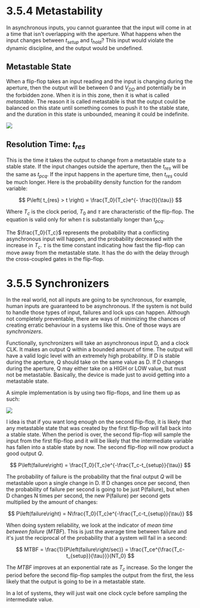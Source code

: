 # 3.5.4 Metastability

In asynchronous inputs, you cannot guarantee that the input will come in at a time that isn't overlapping with the aperture. What happens when the input changes between $t_{setup}$ and $t_{hold}$? This input would violate the dynamic discipline, and the output would be undefined.

## Metastable State

When a flip-flop takes an input reading and the input is changing during the aperture, then the output will be between $0$ and $V_{DD}$ and potentially be in the forbidden zone. When it is in this zone, then it is what is called *metastable*. The reason it is called metastable is that the output could be balanced on this state until something comes to push it to the stable state, and the duration in this state is unbounded, meaning it could be indefinite.

![](../../../assets/Pasted%20image%2020230705140909.png)

## Resolution Time: $t_{res}$

This is the time it takes the output to change from a metastable state to a stable state. If the input changes outside the aperture, then the $t_{res}$ will be the same as $t_{pcq}$. If the input happens in the aperture time, then $t_{res}$ could be much longer. Here is the probability density function for the random variable:

$$
P\left( t_{res} > t \right) = \frac{T_0}{T_c}e^{- \frac{t}{\tau}}
$$

Where $T_c$ is the clock period, $T_0$ and $\tau$ are characteristic of the flip-flop. The equation is valid only for when $t$ is substantially longer than $t_{pcq}$.

The $\frac{T_0}{T_c}$ represents the probability that a conflicting asynchronous input will happen, and the probability decreased with the increase in $T_c$. $\tau$ is the time constant indicating how fast the flip-flop can move away from the metastable state. It has the do with the delay through the cross-coupled gates in the flip-flop.

# 3.5.5 Synchronizers

In the real world, not all inputs are going to be synchronous, for example, human inputs are guaranteed to be asynchronous. If the system is not build to handle those types of input, failures and lock ups can happen. Although not completely preventable, there are ways of minimizing the chances of creating erratic behaviour in a systems like this. One of those ways are *synchronizers*.

Functionally, synchronizers will take an asynchronous input D, and a clock CLK. It makes an output Q within a bounded amount of time<!--Specified by the clock??-->. The output will have a valid logic level with an extremely high probability. If D is stable during the aperture, Q should take on the same value as D. If D changes during the aperture, Q may either take on a HIGH or LOW value, but must not be metastable. Basically, the device is made just to avoid getting into a metastable state.

A simple implementation is by using two flip-flops, and line them up as such:

![](../../../assets/Pasted%20image%2020230705161831.png)

I idea is that if you want long enough on the second flip-flop, it is likely that any metastable state that was created by the first flip-flop will fall back into a stable state. When the period is over, the second flip-flop will sample the input from the first flip-flop and it will be likely that the intermediate variable has fallen into a stable state by now. The second flip-flop will now product a good output $Q$.

$$
P\left(failure\right) = \frac{T_0}{T_c}e^{-\frac{T_c-t_{setup}}{\tau}}
$$

The probability of failure is the probability that the final output $Q$ will be metastable upon a single change in D. If D changes once per second, then the probability of failure per second is going to be just P(failure), but when D changes N times per second, the new P(failure) per second gets multiplied by the amount of changes:

$$
P\left(failure\right) = N\frac{T_0}{T_c}e^{-\frac{T_c-t_{setup}}{\tau}}
$$

When doing system reliability, we look at the indicator of *mean time between failure* ($MTBF$). This is just the average time between failure and it's just the reciprocal of the probability that a system will fail in a second:

$$
MTBF = \frac{1}{P\left(failure\right/sec)} = \frac{T_ce^{\frac{T_c-t_{setup}}{\tau}}}{NT_0}
$$

The $MTBF$ improves at an exponential rate as $T_c$ increase. So the longer the period before the second flip-flop samples the output from the first, the less likely that the output is going to be in a metastable state.

In a lot of systems, they will just wait one clock cycle before sampling the intermediate value.